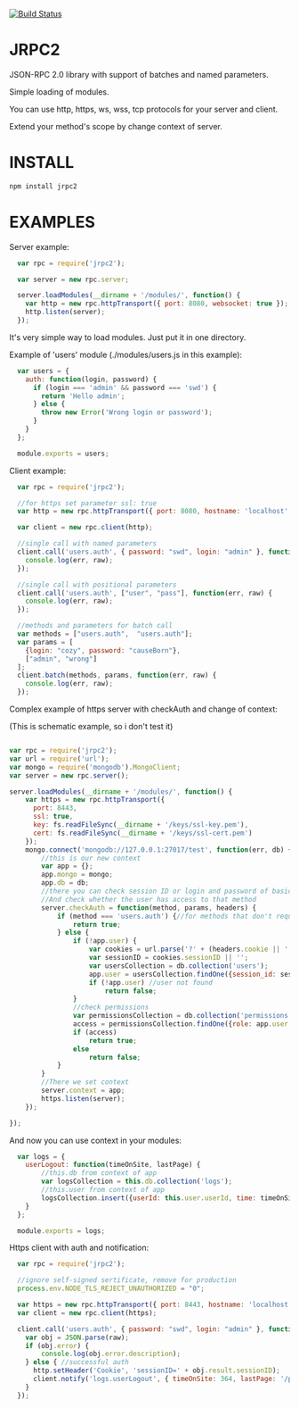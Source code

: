 [![Build Status](https://travis-ci.org/Santinell/jrpc2.svg?branch=master)](https://travis-ci.org/Santinell/jrpc2)

JRPC2
=====

JSON-RPC 2.0 library with support of batches and named parameters.

Simple loading of modules.

You can use http, https, ws, wss, tcp protocols for your server and client.

Extend your method's scope by change context of server.


INSTALL
=====

```bash
npm install jrpc2
```

EXAMPLES
=====

Server example:

```javascript
  var rpc = require('jrpc2');

  var server = new rpc.server;

  server.loadModules(__dirname + '/modules/', function() {
    var http = new rpc.httpTransport({ port: 8080, websocket: true });
    http.listen(server);
  });
```

It's very simple way to load modules. Just put it in one directory.

Example of 'users' module (./modules/users.js in this example):

```javascript
  var users = {
    auth: function(login, password) {
      if (login === 'admin' && password === 'swd') {
        return 'Hello admin';
      } else {
        throw new Error('Wrong login or password');
      }
    }
  };

  module.exports = users;
```

Client example:

```javascript
  var rpc = require('jrpc2');

  //for https set parameter ssl: true
  var http = new rpc.httpTransport({ port: 8080, hostname: 'localhost' });

  var client = new rpc.client(http);

  //single call with named parameters
  client.call('users.auth', { password: "swd", login: "admin" }, function(err, raw) {
    console.log(err, raw);
  });

  //single call with positional parameters
  client.call('users.auth', ["user", "pass"], function(err, raw) {
    console.log(err, raw);
  });

  //methods and parameters for batch call
  var methods = ["users.auth",  "users.auth"];
  var params = [
    {login: "cozy", password: "causeBorn"},
    ["admin", "wrong"]
  ];
  client.batch(methods, params, function(err, raw) {
    console.log(err, raw);
  });
```


Complex example of https server with checkAuth and change of context:

(This is schematic example, so i don't test it)
```javascript

var rpc = require('jrpc2');
var url = require('url');
var mongo = require('mongodb').MongoClient;
var server = new rpc.server();

server.loadModules(__dirname + '/modules/', function() {
    var https = new rpc.httpTransport({
      port: 8443,
      ssl: true,
      key: fs.readFileSync(__dirname + '/keys/ssl-key.pem'),
      cert: fs.readFileSync(__dirname + '/keys/ssl-cert.pem')
    });
    mongo.connect('mongodb://127.0.0.1:27017/test', function(err, db) {
        //this is our new context
        var app = {};
        app.mongo = mongo;
        app.db = db;
        //there you can check session ID or login and password of basic auth in headers.
        //And check whether the user has access to that method
        server.checkAuth = function(method, params, headers) {
            if (method === 'users.auth') {//for methods that don't require authorization
                return true;
            } else {
                if (!app.user) {
                    var cookies = url.parse('?' + (headers.cookie || ''), true).query;
                    var sessionID = cookies.sessionID || '';
                    var usersCollection = db.collection('users');
                    app.user = usersCollection.findOne({session_id: sessionID});
                    if (!app.user) //user not found
                        return false;
                }
                //check permissions
                var permissionsCollection = db.collection('permissions');
                access = permissionsCollection.findOne({role: app.user.role, method: method});
                if (access)
                    return true;
                else
                    return false;
            }
        }
        //There we set context
        server.context = app;
        https.listen(server);
    });

});
```

And now you can use context in your modules:

```javascript
  var logs = {
    userLogout: function(timeOnSite, lastPage) {
        //this.db from context of app
        var logsCollection = this.db.collection('logs');
        //this.user from context of app
        logsCollection.insert({userId: this.user.userId, time: timeOnSite, lastPage: lastPage});
    }
  };

  module.exports = logs;
```

Https client with auth and notification:

```javascript
  var rpc = require('jrpc2');

  //ignore self-signed sertificate, remove for production
  process.env.NODE_TLS_REJECT_UNAUTHORIZED = "0";

  var https = new rpc.httpTransport({ port: 8443, hostname: 'localhost', ssl: true });
  var client = new rpc.client(https);

  client.call('users.auth', { password: "swd", login: "admin" }, function(err, raw) {
    var obj = JSON.parse(raw);
    if (obj.error) {
        console.log(obj.error.description);
    } else { //successful auth
      http.setHeader('Cookie', 'sessionID=' + obj.result.sessionID);
      client.notify('logs.userLogout', { timeOnSite: 364, lastPage: '/price' });
    }
  });
```